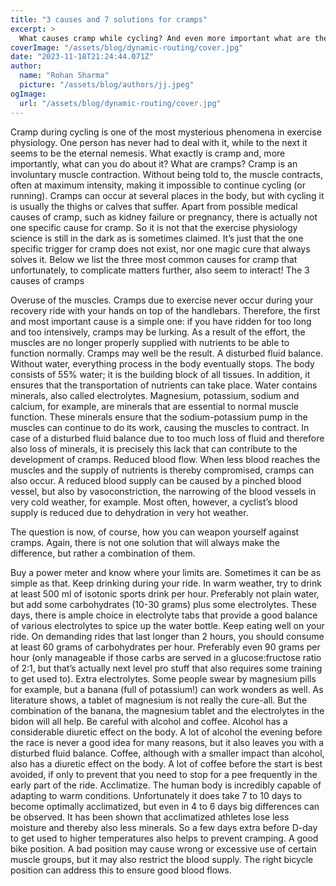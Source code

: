 ```yaml
---
title: "3 causes and 7 solutions for cramps"
excerpt: >
  What causes cramp while cycling? And even more important what are the 7 solutions against it? Read all about it in this article.
coverImage: "/assets/blog/dynamic-routing/cover.jpg"
date: "2023-11-18T21:24:44.071Z"
author:
  name: "Rohan Sharma"
  picture: "/assets/blog/authors/jj.jpeg"
ogImage:
  url: "/assets/blog/dynamic-routing/cover.jpg"
---
```


Cramp during cycling is one of the most mysterious phenomena in exercise physiology. One person has never had to deal with it, while to the next it seems to be the eternal nemesis. What exactly is cramp and, more importantly, what can you do about it?
What are cramps?
Cramp is an involuntary muscle contraction. Without being told to, the muscle contracts, often at maximum intensity, making it impossible to continue cycling (or running). Cramps can occur at several places in the body, but with cycling it is usually the thighs or calves that suffer. Apart from possible medical causes of cramp, such as kidney failure or pregnancy, there is actually not one specific cause for cramp. So it is not that the exercise physiology science is still in the dark as is sometimes claimed. It’s just that the one specific trigger for cramp does not exist, nor one magic cure that always solves it. Below we list the three most common causes for cramp that unfortunately, to complicate matters further, also seem to interact!
The 3 causes of cramps

Overuse of the muscles. Cramps due to exercise never occur during your recovery ride with your hands on top of the handlebars. Therefore, the first and most important cause is a simple one: if you have ridden for too long and too intensively, cramps may be lurking. As a result of the effort, the muscles are no longer properly supplied with nutrients to be able to function normally. Cramps may well be the result.
A disturbed fluid balance. Without water, everything process in the body eventually stops. The body consists of 55% water; it is the building block of all tissues. In addition, it ensures that the transportation of nutrients can take place. Water contains minerals, also called electrolytes. Magnesium, potassium, sodium and calcium, for example, are minerals that are essential to normal muscle function. These minerals ensure that the sodium-potassium pump in the muscles can continue to do its work, causing the muscles to contract. In case of a disturbed fluid balance due to too much loss of fluid and therefore also loss of minerals, it is precisely this lack that can contribute to the development of cramps.
Reduced blood flow. When less blood reaches the muscles and the supply of nutrients is thereby compromised, cramps can also occur. A reduced blood supply can be caused by a pinched blood vessel, but also by vasoconstriction, the narrowing of the blood vessels in very cold weather, for example. Most often, however, a cyclist’s blood supply is reduced due to dehydration in very hot weather.

The question is now, of course, how you can weapon yourself against cramps. Again, there is not one solution that will always make the difference, but rather a combination of them.


Buy a power meter and know where your limits are. Sometimes it can be as simple as that.
Keep drinking during your ride. In warm weather, try to drink at least 500 ml of isotonic sports drink per hour. Preferably not plain water, but add some carbohydrates (10-30 grams) plus some electrolytes. These days, there is ample choice in electrolyte tabs that provide a good balance of various electrolytes to spice up the water bottle.
Keep eating well on your ride. On demanding rides that last longer than 2 hours, you should consume at least 60 grams of carbohydrates per hour. Preferably even 90 grams per hour (only manageable if those carbs are served in a glucose:fructose ratio of 2:1, but that’s actually next level pro stuff that also requires some training to get used to).
Extra electrolytes. Some people swear by magnesium pills for example, but a banana (full of potassium!) can work wonders as well. As literature shows, a tablet of magnesium is not really the cure-all. But the combination of the banana, the magnesium tablet and the electrolytes in the bidon will all help.
Be careful with alcohol and coffee. Alcohol has a considerable diuretic effect on the body. A lot of alcohol the evening before the race is never a good idea for many reasons, but it also leaves you with a disturbed fluid balance. Coffee, although with a smaller impact than alcohol, also has a diuretic effect on the body. A lot of coffee before the start is best avoided, if only to prevent that you need to stop for a pee frequently in the early part of the ride.
Acclimatize. The human body is incredibly capable of adapting to warm conditions. Unfortunately it does take 7 to 10 days to become optimally acclimatized, but even in 4 to 6 days big differences can be observed. It has been shown that acclimatized athletes lose less moisture and thereby also less minerals. So a few days extra before D-day to get used to higher temperatures also helps to prevent cramping.
A good bike position. A bad position may cause wrong or excessive use of certain muscle groups, but it may also restrict the blood supply. The right bicycle position can address this to ensure good blood flows.